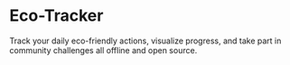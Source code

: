 # Eco-Tracker
Track your daily eco-friendly actions, visualize progress, and take part in community challenges  all offline and open source.
